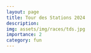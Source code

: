```yaml
---
layout: page
title: Tour des Stations 2024
description:
img: assets/img/races/tds.jpg
importance: 2
category: fun
---
```

